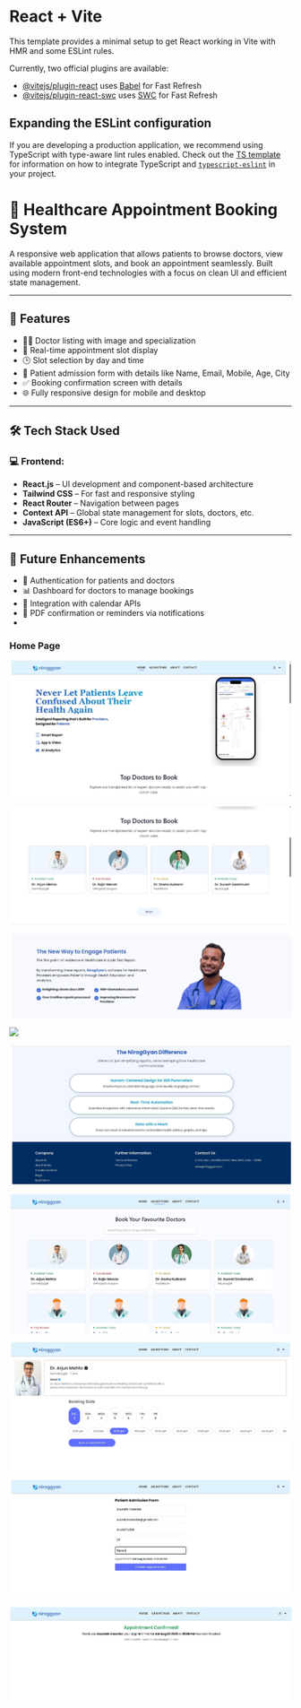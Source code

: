 # React + Vite

This template provides a minimal setup to get React working in Vite with HMR and some ESLint rules.

Currently, two official plugins are available:

- [@vitejs/plugin-react](https://github.com/vitejs/vite-plugin-react/blob/main/packages/plugin-react) uses [Babel](https://babeljs.io/) for Fast Refresh
- [@vitejs/plugin-react-swc](https://github.com/vitejs/vite-plugin-react/blob/main/packages/plugin-react-swc) uses [SWC](https://swc.rs/) for Fast Refresh

## Expanding the ESLint configuration

If you are developing a production application, we recommend using TypeScript with type-aware lint rules enabled. Check out the [TS template](https://github.com/vitejs/vite/tree/main/packages/create-vite/template-react-ts) for information on how to integrate TypeScript and [`typescript-eslint`](https://typescript-eslint.io) in your project.

# 🏥 Healthcare Appointment Booking System

A responsive web application that allows patients to browse doctors, view available appointment slots, and book an appointment seamlessly. Built using modern front-end technologies with a focus on clean UI and efficient state management.

---

## 🚀 Features

- 🧑‍⚕️ Doctor listing with image and specialization
- 📆 Real-time appointment slot display
- 🕒 Slot selection by day and time
- 📝 Patient admission form with details like Name, Email, Mobile, Age, City
- ✅ Booking confirmation screen with details
- 🌐 Fully responsive design for mobile and desktop

---

## 🛠️ Tech Stack Used

### 💻 Frontend:
- **React.js** – UI development and component-based architecture
- **Tailwind CSS** – For fast and responsive styling
- **React Router** – Navigation between pages
- **Context API** – Global state management for slots, doctors, etc.
- **JavaScript (ES6+)** – Core logic and event handling

---

## 📌 Future Enhancements

- 🔐 Authentication for patients and doctors
- 📊 Dashboard for doctors to manage bookings
- 📅 Integration with calendar APIs
- 🧾 PDF confirmation or reminders via notifications
- 
### Home Page
![Home](./screenshots/Capture.JPG)


![Doctor List](./screenshots/Capture1.JPG)


![](./screenshots/Capture2.JPG)


![](./screenshots/Capture3.JPG)


![](./screenshots/Capture4.JPG)


![](./screenshots/Capture5.JPG)


![](./screenshots/Capture6.JPG)


![](./screenshots/Capture7.JPG)


![](./screenshots/Capture8.JPG)
